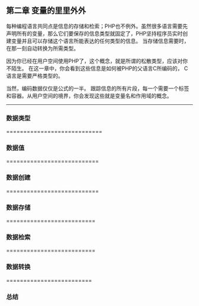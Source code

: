 ## 第二章 变量的里里外外
  每种编程语言共同点是信息的存储和检索；PHP也不例外。虽然很多语言需要先声明所有的变量，那么它们要保存的信息类型就固定了，PHP坚持程序员实时创建变量并且可以存储这个语言所能表达的任何类型的信息。 当存储信息需要时，在那一刻自动转换为所需类型。
  
  因为你已经在用户空间使用PHP了，这个概念，就是所谓的松散类型，应该对你不陌生。 在这一章中，你会看到这些信息是如何被PHP的父语言C所编码的， C语言是需要严格类型的。
  
  当然，编码数据仅仅是公式的一半。 跟踪信息的所有片段，每一个需要一个标签和容器。从用户空间的境界，你会发现这些就是变量名和作用域的概念。

----------------------------
### 数据类型

============================

### 数据值

===========================


### 数据创建

===========================


### 数据存储

==========================


### 数据检索

==========================


### 数据转换

=========================


### 总结
